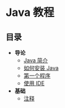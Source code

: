 # Java 教程

## 目录

- **导论**
  - [Java 简介](./intro-introduction-of-java.md)
  - [如何安装 Java](./intro-how-to-install-java.md)
  - [第一个程序](./intro-the-first-program.md)
  - [使用 IDE](./intro-use-java-ide.md)
- **基础**
  - [注释](./basic-comment.md)

